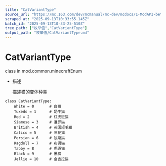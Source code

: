 ```yaml
---
title: "CatVariantType"
source_url: "https://mc.163.com/dev/mcmanual/mc-dev/mcdocs/1-ModAPI-beta/%E6%9E%9A%E4%B8%BE%E5%80%BC/CatVariantType.html?catalog=1"
scraped_at: "2025-09-13T10:33:55.145Z"
batch_id: "2025-09-13T10-33-25-510Z"
tree_path: ["枚举值","CatVariantType"]
output_path: "枚举值/CatVariantType.md"
---
```


#  CatVariantType

class in mod.common.minecraftEnum

*   描述
    
    描述猫的变体种类
    

```
class CatVariantType:
	White = 0  		# 白猫
	Tuxedo = 1  	# 奶牛猫
	Red = 2  		# 红虎斑猫
	Siamese = 3  	# 暹罗猫
	British = 4 	# 英国短毛猫
	Calico = 5  	# 三花猫
	Persian = 6  	# 波斯猫
	Ragdoll = 7 	# 布偶猫
	Tabby = 8  		# 虎斑猫
	Black = 9  		# 黑猫
	Jellie = 10  	# 金吉拉猫


```